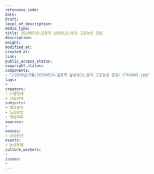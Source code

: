 ```yaml
---
reference_code: 
date: 
draft: 
level_of_description: 
media_type: 
title: 20200529-김용희 삼성해고노동자 고공농성 종료
description: 
weight: 
modified_at: 
created_at: 
link: 
public_access_status: 
copyright_status: 
components:
- "/2020년/5월/20200529-김용희 삼성해고노동자 고공농성 종료/_CTU9085.jpg"
tags:
- 
creators:
- 노동단체
- 사회단체
subjects:
- 해고복직
- 노조탄압
- 재벌외투
sources:
- 
venues:
- 삼성본관
events:
- 농성투쟁
culture_workers:
- 
issues:
- 
---
```

